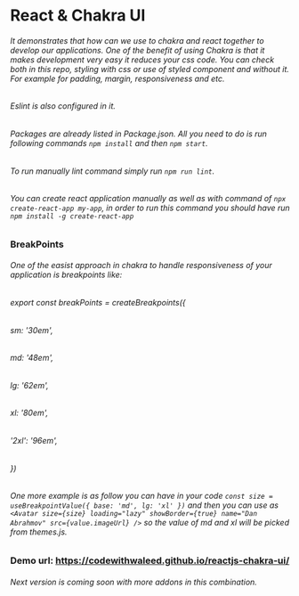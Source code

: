 # React & Chakra UI
###### It demonstrates that how can we use to chakra and react together to develop our applications. One of the benefit of using Chakra is that it makes development very easy it reduces your css code. You can check both in this repo, styling with css or use of styled component and without it. For example for padding, margin, responsiveness and etc.

###### Eslint is also configured in it.

###### Packages are already listed in Package.json. All you need to do is run following commands `npm install` and then `npm start`.
###### To run manually lint command simply run `npm run lint`.

###### You can create react application manually as well as with command of `npx create-react-app my-app`, in order to run this command you should have run `npm install -g create-react-app`

### BreakPoints
###### One of the easist approach in chakra to handle responsiveness of your application is breakpoints like: 

###### export const breakPoints = createBreakpoints({
######  sm: '30em',
######  md: '48em',
######  lg: '62em',
######  xl: '80em',
######  '2xl': '96em',
###### })

###### One more example is as follow you can have in your code `const size = useBreakpointValue({ base: 'md', lg: 'xl' })` and then you can use as `<Avatar size={size} loading="lazy" showBorder={true} name="Dan Abrahmov" src={value.imageUrl} />` so the value of md and xl will be picked from themes.js. 

### Demo url: https://codewithwaleed.github.io/reactjs-chakra-ui/


###### Next version is coming soon with more addons in this combination.
